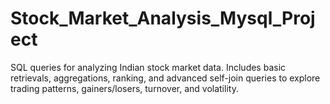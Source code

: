 # Stock_Market_Analysis_Mysql_Project
SQL queries for analyzing Indian stock market data. Includes basic retrievals, aggregations, ranking, and advanced self-join queries to explore trading patterns, gainers/losers, turnover, and volatility.
